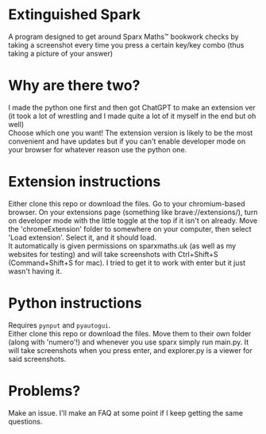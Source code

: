 # Extinguished Spark
A program designed to get around Sparx Maths™ bookwork checks by taking a screenshot every time you press a certain key/key combo (thus taking a picture of your answer)

# Why are there two?
I made the python one first and then got ChatGPT to make an extension ver (it took a lot of wrestling and I made quite a lot of it myself in the end but oh well)  
Choose which one you want! The extension version is likely to be the most convenient and have updates but if you can't enable developer mode on your browser for whatever reason use the python one.

# Extension instructions
Either clone this repo or download the files. Go to your chromium-based browser. On your extensions page (something like brave://extensions/), turn on developer mode with the little toggle at the top if it isn't on already. Move the 'chromeExtension' folder to somewhere on your computer, then select 'Load extension'. Select it, and it should load.  
It automatically is given permissions on sparxmaths.uk (as well as my websites for testing) and will take screenshots with Ctrl+Shift+S (Command+Shift+S for mac). I tried to get it to work with enter but it just wasn't having it.

# Python instructions
Requires `pynput` and `pyautogui`.  
Either clone this repo or download the files. Move them to their own folder (along with 'numero'!) and whenever you use sparx simply run main.py. It will take screenshots when you press enter, and explorer.py is a viewer for said screenshots.

# Problems?
Make an issue. I'll make an FAQ at some point if I keep getting the same questions.
